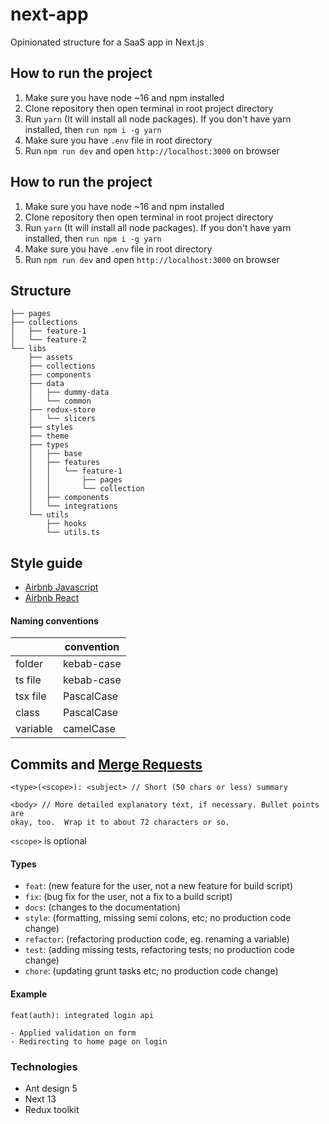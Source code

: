 # next-app

Opinionated structure for a SaaS app in Next.js

## How to run the project

1. Make sure you have node ~16 and npm installed
2. Clone repository then open terminal in root project directory
3. Run `yarn` (It will install all node packages). If you don't have yarn installed, then `run npm i -g yarn`
4. Make sure you have `.env` file in root directory
5. Run `npm run dev` and open `http://localhost:3000` on browser

## How to run the project

1. Make sure you have node ~16 and npm installed
2. Clone repository then open terminal in root project directory
3. Run `yarn` (It will install all node packages). If you don't have yarn installed, then `run npm i -g yarn`
4. Make sure you have `.env` file in root directory
5. Run `npm run dev` and open `http://localhost:3000` on browser

## Structure

```
├── pages
├── collections
│   ├── feature-1
│   └── feature-2
└── libs
    ├── assets
    ├── collections
    ├── components
    ├── data
    │   ├── dummy-data
    │   └── common
    ├── redux-store
    │   └── slicers
    ├── styles
    ├── theme
    ├── types
    │   ├── base
    │   ├── features
    │   │   └── feature-1
    │   │       ├── pages
    │   │       └── collection
    │   ├── components
    │   └── integrations
    └── utils
        ├── hooks
        └── utils.ts
```

## Style guide

- [Airbnb Javascript](https://airbnb.io/javascript/)
- [Airbnb React](https://airbnb.io/javascript/react/)

#### Naming conventions

|          | convention |
| -------- | ---------- |
| folder   | kebab-case |
| ts file  | kebab-case |
| tsx file | PascalCase |
| class    | PascalCase |
| variable | camelCase  |

## Commits and [Merge Requests](https://www.turing-tech.org/blog/merge-requests-your-reviewer-will-absolutely-love)

```
<type>(<scope>): <subject> // Short (50 chars or less) summary

<body> // More detailed explanatory text, if necessary. Bullet points are
okay, too.  Wrap it to about 72 characters or so.
```

`<scope>` is optional

#### Types

- `feat`: (new feature for the user, not a new feature for build script)
- `fix`: (bug fix for the user, not a fix to a build script)
- `docs`: (changes to the documentation)
- `style`: (formatting, missing semi colons, etc; no production code change)
- `refactor`: (refactoring production code, eg. renaming a variable)
- `test`: (adding missing tests, refactoring tests; no production code change)
- `chore`: (updating grunt tasks etc; no production code change)

#### Example

```
feat(auth): integrated login api

- Applied validation on form
- Redirecting to home page on login
```

### Technologies

- Ant design 5
- Next 13
- Redux toolkit
